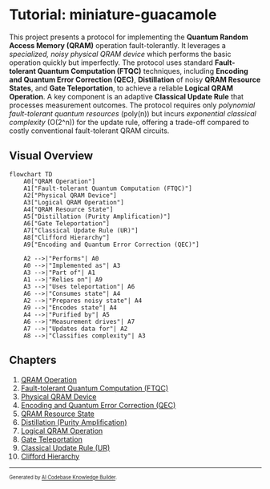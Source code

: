 # Tutorial: miniature-guacamole

This project presents a protocol for implementing the **Quantum Random Access Memory (QRAM)** operation fault-tolerantly. It leverages a _specialized, noisy physical QRAM device_ which performs the basic operation quickly but imperfectly. The protocol uses standard **Fault-tolerant Quantum Computation (FTQC)** techniques, including **Encoding and Quantum Error Correction (QEC)**, **Distillation** of noisy **QRAM Resource States**, and **Gate Teleportation**, to achieve a reliable **Logical QRAM Operation**. A key component is an adaptive **Classical Update Rule** that processes measurement outcomes. The protocol requires only _polynomial fault-tolerant quantum resources_ (poly(n)) but incurs _exponential classical complexity_ (O(2^n)) for the update rule, offering a trade-off compared to costly conventional fault-tolerant QRAM circuits.

## Visual Overview

```mermaid
flowchart TD
    A0["QRAM Operation"]
    A1["Fault-tolerant Quantum Computation (FTQC)"]
    A2["Physical QRAM Device"]
    A3["Logical QRAM Operation"]
    A4["QRAM Resource State"]
    A5["Distillation (Purity Amplification)"]
    A6["Gate Teleportation"]
    A7["Classical Update Rule (UR)"]
    A8["Clifford Hierarchy"]
    A9["Encoding and Quantum Error Correction (QEC)"]

    A2 -->|"Performs"| A0
    A0 -->|"Implemented as"| A3
    A3 -->|"Part of"| A1
    A1 -->|"Relies on"| A9
    A3 -->|"Uses teleportation"| A6
    A6 -->|"Consumes state"| A4
    A2 -->|"Prepares noisy state"| A4
    A9 -->|"Encodes state"| A4
    A4 -->|"Purified by"| A5
    A6 -->|"Measurement drives"| A7
    A7 -->|"Updates data for"| A2
    A8 -->|"Classifies complexity"| A3
```

## Chapters

1. [QRAM Operation
   ](01_qram_operation_.md)
2. [Fault-tolerant Quantum Computation (FTQC)
   ](02_fault_tolerant_quantum_computation__ftqc__.md)
3. [Physical QRAM Device
   ](03_physical_qram_device_.md)
4. [Encoding and Quantum Error Correction (QEC)
   ](04_encoding_and_quantum_error_correction__qec__.md)
5. [QRAM Resource State
   ](05_qram_resource_state_.md)
6. [Distillation (Purity Amplification)
   ](06_distillation__purity_amplification__.md)
7. [Logical QRAM Operation
   ](07_logical_qram_operation_.md)
8. [Gate Teleportation
   ](08_gate_teleportation_.md)
9. [Classical Update Rule (UR)
   ](09_classical_update_rule__ur__.md)
10. [Clifford Hierarchy
    ](10_clifford_hierarchy_.md)

---

<sub><sup>Generated by [AI Codebase Knowledge Builder](https://github.com/The-Pocket/Tutorial-Codebase-Knowledge).</sup></sub>
